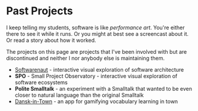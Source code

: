 

# Past Projects

I keep telling my students, software is like *performance art*. 
You're either there to see it while it runs. 
Or you might at best see a screencast about it.
Or read a story about how it worked. 

The projects on this page are projects that I've been involved with but are discontinued and neither I nor anybody else is maintaining them. 

- [Softwarenaut](softwarenaut.md) - interactive visual exploration of software architecture
- **SPO** - Small Project Observatory - interactive visual exploration of software ecosystems 
- **Polite Smalltalk** - an experiment with a Smalltalk that wanted to be even closer to natural language than the original Smalltalk
- [Dansk-in-Town](projects/dansk-in-town.md) - an app for gamifying vocabulary learning in town



